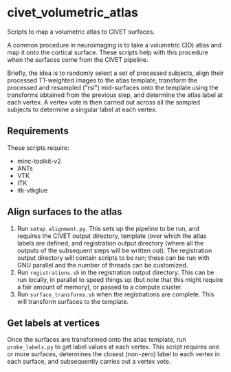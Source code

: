 # civet_volumetric_atlas
Scripts to map a volumetric atlas to CIVET surfaces.

A common procedure in neuroimaging is to take a volumetric (3D) atlas and map it onto the cortical surface. These scripts help with this procedure when the surfaces come from the CIVET pipeline.

Briefly, the idea is to randomly select a set of processed subjects, align their processed T1-weighted images to the atlas template, transform the processed and resampled ("rsl") mid-surfaces onto the template using the transforms obtained from the previous step, and determine the atlas label at each vertex. A vertex vote is then carried out across all the sampled subjects to determine a singular label at each vertex.

## Requirements

These scripts require:
- minc-toolkit-v2
- ANTs
- VTK
- ITK
- itk-vtkglue

## Align surfaces to the atlas

1. Run `setup_alignment.py`. This sets up the pipeline to be run, and requires the CIVET output directory, template (over which the atlas labels are defined, and registration output directory (where all the outputs of the subsequent steps will be written out). The registration output directory will contain scripts to be run; these can be run with GNU parallel and the number of threads can be customized.
2. Run `registrations.sh` in the registration output directory. This can be run locally, in parallel to speed things up (but note that this might require a fair amount of memory), or passed to a compute cluster. 
3. Run `surface_transforms.sh` when the registrations are complete. This will transform surfaces to the template.

## Get labels at vertices

Once the surfaces are transformed onto the atlas template, run `probe_labels.py` to get label values at each vertex. This script requires one or more surfaces, determines the closest (non-zero) label to each vertex in each surface, and subsequently carries out a vertex vote.  
